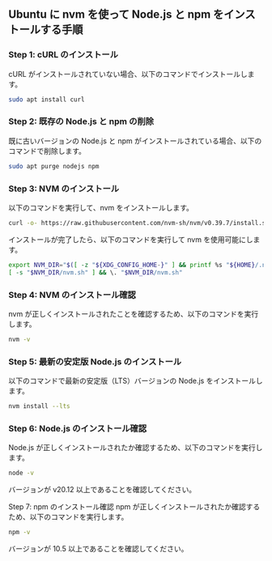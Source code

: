 ## Ubuntu に nvm を使って Node.js と npm をインストールする手順
### Step 1: cURL のインストール
cURL がインストールされていない場合、以下のコマンドでインストールします。

```bash
sudo apt install curl
```

### Step 2: 既存の Node.js と npm の削除
既に古いバージョンの Node.js と npm がインストールされている場合、以下のコマンドで削除します。

```bash
sudo apt purge nodejs npm
```

### Step 3: NVM のインストール
以下のコマンドを実行して、nvm をインストールします。

```bash
curl -o- https://raw.githubusercontent.com/nvm-sh/nvm/v0.39.7/install.sh | bash
```

インストールが完了したら、以下のコマンドを実行して nvm を使用可能にします。

```bash
export NVM_DIR="$([ -z "${XDG_CONFIG_HOME-}" ] && printf %s "${HOME}/.nvm" || printf %s "${XDG_CONFIG_HOME}/nvm")" 
[ -s "$NVM_DIR/nvm.sh" ] && \. "$NVM_DIR/nvm.sh"
```

### Step 4: NVM のインストール確認
nvm が正しくインストールされたことを確認するため、以下のコマンドを実行します。

```bash
nvm -v
```

### Step 5: 最新の安定版 Node.js のインストール
以下のコマンドで最新の安定版（LTS）バージョンの Node.js をインストールします。

```bash
nvm install --lts
```

### Step 6: Node.js のインストール確認
Node.js が正しくインストールされたか確認するため、以下のコマンドを実行します。

```bash
node -v
```
バージョンが v20.12 以上であることを確認してください。

Step 7: npm のインストール確認
npm が正しくインストールされたか確認するため、以下のコマンドを実行します。

```bash
npm -v
```

バージョンが 10.5 以上であることを確認してください。


